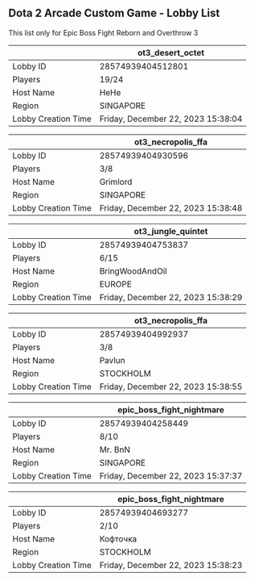 ## Dota 2 Arcade Custom Game - Lobby List

This list only for Epic Boss Fight Reborn and Overthrow 3

|  | ot3_desert_octet |
| ------ | ------ |
| Lobby ID | 28574939404512801 |
| Players | 19/24 |
| Host Name | HeHe |
| Region | SINGAPORE |
| Lobby Creation Time | Friday, December 22, 2023 15:38:04 |


|  | ot3_necropolis_ffa |
| ------ | ------ |
| Lobby ID | 28574939404930596 |
| Players | 3/8 |
| Host Name | Grimlord |
| Region | SINGAPORE |
| Lobby Creation Time | Friday, December 22, 2023 15:38:48 |


|  | ot3_jungle_quintet |
| ------ | ------ |
| Lobby ID | 28574939404753837 |
| Players | 6/15 |
| Host Name | BringWoodAndOil |
| Region | EUROPE |
| Lobby Creation Time | Friday, December 22, 2023 15:38:29 |


|  | ot3_necropolis_ffa |
| ------ | ------ |
| Lobby ID | 28574939404992937 |
| Players | 3/8 |
| Host Name | Pavlun |
| Region | STOCKHOLM |
| Lobby Creation Time | Friday, December 22, 2023 15:38:55 |


|  | epic_boss_fight_nightmare |
| ------ | ------ |
| Lobby ID | 28574939404258449 |
| Players | 8/10 |
| Host Name | Mr. BnN |
| Region | SINGAPORE |
| Lobby Creation Time | Friday, December 22, 2023 15:37:37 |


|  | epic_boss_fight_nightmare |
| ------ | ------ |
| Lobby ID | 28574939404693277 |
| Players | 2/10 |
| Host Name | Кофточка |
| Region | STOCKHOLM |
| Lobby Creation Time | Friday, December 22, 2023 15:38:23 |


